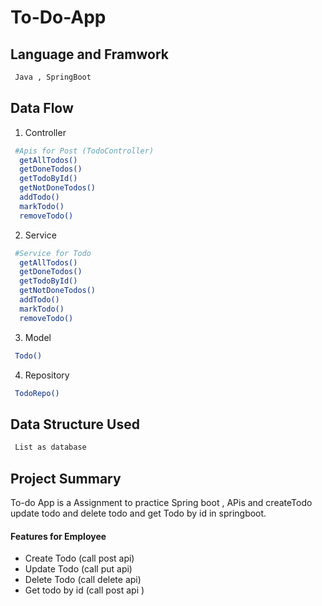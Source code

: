 # To-Do-App
## Language and Framwork 

```bash
 Java , SpringBoot
```

## Data Flow

 1. Controller 

```bash
 #Apis for Post (TodoController)
  getAllTodos()
  getDoneTodos()
  getTodoById()
  getNotDoneTodos()
  addTodo()
  markTodo()
  removeTodo()
```
2. Service 

```bash
 #Service for Todo 
  getAllTodos()
  getDoneTodos()
  getTodoById()
  getNotDoneTodos()
  addTodo()
  markTodo()
  removeTodo()
```

3. Model

```bash
 Todo()
```
4. Repository

```bash
 TodoRepo()
```

## Data Structure Used

```bash
 List as database
```

## Project Summary

To-do App is a Assignment to practice Spring boot  , APis and createTodo update todo and delete todo and get Todo by id in springboot.
 
  #### Features for Employee

- Create Todo (call post api)
- Update Todo (call put api)
- Delete Todo (call delete api)
- Get todo by id (call post api )
